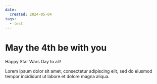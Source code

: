 ```yaml
---
date:
  created: 2024-05-04
tags:
  - test
---
```


# May the 4th be with you

Happy Star Wars Day to all!

<!-- more -->

Lorem ipsum dolor sit amet, consectetur adipiscing elit, sed do eiusmod
tempor incididunt ut labore et dolore magna aliqua.
